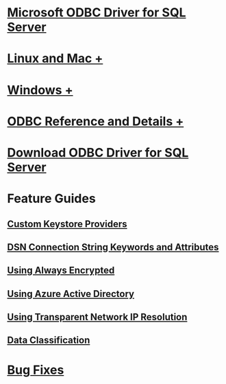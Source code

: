 # [Microsoft ODBC Driver for SQL Server](microsoft-odbc-driver-for-sql-server.md)

# [Linux and Mac +](linux-mac/system-requirements.md)
# [Windows +](windows/microsoft-odbc-driver-for-sql-server-on-windows.md)

# [ODBC Reference and Details +](../../odbc/microsoft-open-database-connectivity-odbc.md)
# [Download ODBC Driver for SQL Server](download-odbc-driver-for-sql-server.md)

# Feature Guides
## [Custom Keystore Providers](custom-keystore-providers.md)
## [DSN Connection String Keywords and Attributes](dsn-connection-string-attribute.md)
## [Using Always Encrypted](using-always-encrypted-with-the-odbc-driver.md)
## [Using Azure Active Directory](using-azure-active-directory.md)
## [Using Transparent Network IP Resolution](using-transparent-network-ip-resolution.md)
## [Data Classification](data-classification.md)

# [Bug Fixes](bug-fixes.md)

